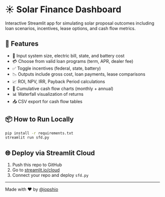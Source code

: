 # ☀️ Solar Finance Dashboard

Interactive Streamlit app for simulating solar proposal outcomes including loan scenarios, incentives, lease options, and cash flow metrics.

## 🚀 Features

- 🔢 Input system size, electric bill, state, and battery cost
- 💳 Choose from valid loan programs (term, APR, dealer fee)
- ✅ Toggle incentives (federal, state, battery)
- 📉 Outputs include gross cost, loan payments, lease comparisons
- 📈 ROI, NPV, IRR, Payback Period calculations
- 🧮 Cumulative cash flow charts (monthly + annual)
- 📊 Waterfall visualization of returns
- 📤 CSV export for cash flow tables

## 📦 How to Run Locally

```bash
pip install -r requirements.txt
streamlit run sfd.py
```

## 🌐 Deploy via Streamlit Cloud

1. Push this repo to GitHub
2. Go to [streamlit.io/cloud](https://streamlit.io/cloud)
3. Connect your repo and deploy `sfd.py`

---

Made with ❤️ by [@jopshio](https://github.com/jopshio)
